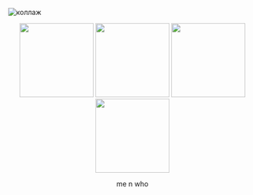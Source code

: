 ![коллаж](https://github.com/user-attachments/assets/08478ad1-0236-4f64-a57a-f6865d433efe)
<p align="center">
  <img src="https://64.media.tumblr.com/fa0d223b5b76d4762f5b840ffe55a2bd/a9a7655732edd5c6-78/s100x200/d020922496d3f45086dd968eb0ed906f4e890b68.gifv" width="150" height="auto" />
  <img src="https://media1.tenor.com/m/CatCfXchN4QAAAAd/rody-rody-deadplate.gif" width="150" height="150" />
  <img src="https://media1.tenor.com/m/AoXtJQI_-sEAAAAC/vince-vincent.gif" width="150" height="150" />
  <img src="https://64.media.tumblr.com/693731969aacfdabd6dba9ce6fc9a4e4/bad77b30b3ba189f-98/s100x200/e5c605dfd00000f70cbcaa5cca72d77221a11484.gifv" width="150" height="auto" />
</p>
<p align="center">
 me n who
</p>



